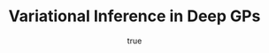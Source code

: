 ---
abstract: ''
author:
- family: Lawrence
  given: Neil D.
  gscholar: r3SJcvoAAAAJ
  institute: University of Sheffield
  twitter: lawrennd
  url: http://inverseprobability.com
categories:
- Lawrence-msrne16a
day: '21'
errata: []
extras: []
key: Lawrence-msrne16a
layout: talk
month: 4
pdf: msr16_deepgp.pdf
published: 2016-04-21
section: pre
title: Variational Inference in Deep GPs
venue: Microsoft Research, New England, USA
year: '2016'
---
